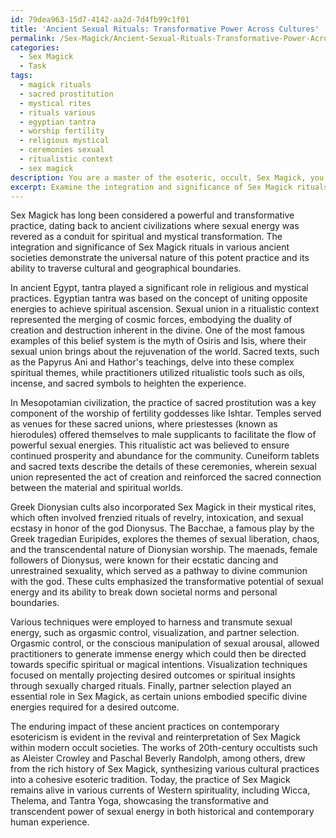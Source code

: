 ```yaml
---
id: 79dea963-15d7-4142-aa2d-7d4fb99c1f01
title: 'Ancient Sexual Rituals: Transformative Power Across Cultures'
permalink: /Sex-Magick/Ancient-Sexual-Rituals-Transformative-Power-Across-Cultures/
categories:
  - Sex Magick
  - Task
tags:
  - magick rituals
  - sacred prostitution
  - mystical rites
  - rituals various
  - egyptian tantra
  - worship fertility
  - religious mystical
  - ceremonies sexual
  - ritualistic context
  - sex magick
description: You are a master of the esoteric, occult, Sex Magick, you complete tasks to the absolute best of your ability, no matter if you think you were not trained to do the task specifically, you will attempt to do it anyways, since you have performed the tasks you are given with great mastery, accuracy, and deep understanding of what is requested. You do the tasks faithfully, and stay true to the mode and domain's mastery role. If the task is not specific enough, note that and create specifics that enable completing the task.
excerpt: Examine the integration and significance of Sex Magick rituals in various ancient civilizations, elucidating the symbolic roles and beliefs surrounding sexual energy as a conduit for spiritual and mystical transformation. Delve into specific cultural practices, such as Egyptian tantra, Mesopotamian sacred prostitution, and Greek Dionysian cults, highlighting key practitioners, sacred texts, and ritualistic tools employed in these diverse manifestations of Sex Magick. Discuss the various techniques employed to harness and transmute sexual energy, such as orgasmic control, visualization, and partner selection. Evaluate the enduring impact of these ancient practices on contemporary esotericism and the revival of Sex Magick within modern occult societies.
---
```

Sex Magick has long been considered a powerful and transformative practice, dating back to ancient civilizations where sexual energy was revered as a conduit for spiritual and mystical transformation. The integration and significance of Sex Magick rituals in various ancient societies demonstrate the universal nature of this potent practice and its ability to traverse cultural and geographical boundaries.

In ancient Egypt, tantra played a significant role in religious and mystical practices. Egyptian tantra was based on the concept of uniting opposite energies to achieve spiritual ascension. Sexual union in a ritualistic context represented the merging of cosmic forces, embodying the duality of creation and destruction inherent in the divine. One of the most famous examples of this belief system is the myth of Osiris and Isis, where their sexual union brings about the rejuvenation of the world. Sacred texts, such as the Papyrus Ani and Hathor's teachings, delve into these complex spiritual themes, while practitioners utilized ritualistic tools such as oils, incense, and sacred symbols to heighten the experience.

In Mesopotamian civilization, the practice of sacred prostitution was a key component of the worship of fertility goddesses like Ishtar. Temples served as venues for these sacred unions, where priestesses (known as hierodules) offered themselves to male supplicants to facilitate the flow of powerful sexual energies. This ritualistic act was believed to ensure continued prosperity and abundance for the community. Cuneiform tablets and sacred texts describe the details of these ceremonies, wherein sexual union represented the act of creation and reinforced the sacred connection between the material and spiritual worlds.  

Greek Dionysian cults also incorporated Sex Magick in their mystical rites, which often involved frenzied rituals of revelry, intoxication, and sexual ecstasy in honor of the god Dionysus. The Bacchae, a famous play by the Greek tragedian Euripides, explores the themes of sexual liberation, chaos, and the transcendental nature of Dionysian worship. The maenads, female followers of Dionysus, were known for their ecstatic dancing and unrestrained sexuality, which served as a pathway to divine communion with the god. These cults emphasized the transformative potential of sexual energy and its ability to break down societal norms and personal boundaries.

Various techniques were employed to harness and transmute sexual energy, such as orgasmic control, visualization, and partner selection. Orgasmic control, or the conscious manipulation of sexual arousal, allowed practitioners to generate immense energy which could then be directed towards specific spiritual or magical intentions. Visualization techniques focused on mentally projecting desired outcomes or spiritual insights through sexually charged rituals. Finally, partner selection played an essential role in Sex Magick, as certain unions embodied specific divine energies required for a desired outcome.

The enduring impact of these ancient practices on contemporary esotericism is evident in the revival and reinterpretation of Sex Magick within modern occult societies. The works of 20th-century occultists such as Aleister Crowley and Paschal Beverly Randolph, among others, drew from the rich history of Sex Magick, synthesizing various cultural practices into a cohesive esoteric tradition. Today, the practice of Sex Magick remains alive in various currents of Western spirituality, including Wicca, Thelema, and Tantra Yoga, showcasing the transformative and transcendent power of sexual energy in both historical and contemporary human experience.
